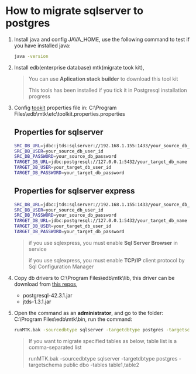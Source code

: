 # How to migrate sqlserver to postgres
1. Install java and config JAVA_HOME, use the following command to test if you have installed java: 
    ``` sh
    java -version
    ```
2. Install edb(enterprise database) mtk(migrate took kit),
    > You can use **Aplication stack builder** to download this tool kit
    >
    > This tools has been installed if you tick it in Postgresql installation progress
3. Config [tookit](https://www.enterprisedb.com/docs/migration_toolkit/latest/) properties file in: C:\Program Files\edb\mtk\etc\toolkit.properties.properties
    ## Properties for sqlserver
    ``` sh
    SRC_DB_URL=jdbc:jtds:sqlserver://192.168.1.155:1433/your_source_db_name
    SRC_DB_USER=your_source_db_user_id
    SRC_DB_PASSWORD=your_source_db_password
    TARGET_DB_URL=jdbc:postgresql://127.0.0.1:5432/your_target_db_name
    TARGET_DB_USER=your_target_db_user_id
    TARGET_DB_PASSWORD=your_target_db_password
    ```

    ## Properties for sqlserver express    
    ``` sh
    SRC_DB_URL=jdbc:jtds:sqlserver://192.168.1.155:1433/your_source_db_name;instance=SQLEXPRESS
    SRC_DB_USER=your_source_db_user_id
    SRC_DB_PASSWORD=your_source_db_password
    TARGET_DB_URL=jdbc:postgresql://127.0.0.1:5432/your_target_db_name
    TARGET_DB_USER=your_target_db_user_id
    TARGET_DB_PASSWORD=your_target_db_password
    ```
    > if you use sqlexpress, you must enable **Sql Server Browser** in service
    > 
    > if you use sqlexpress, you must enable **TCP/IP** client protocol by Sql Configuration Manager
4. Copy db drivers to C:\Program Files\edb\mtk\lib, this driver can be download from [this repos](https://github.com/it950/migrate-sqlserver-to-postgresql/tree/main/drivers),
    * postgresql-42.3.1.jar    
    * jtds-1.3.1.jar

5. Open the command as an **administrator**, and go to the folder: C:\Program Files\edb\mtk\bin, run the command:     
    ``` sh
    runMTK.bak -sourcedbtype sqlserver -targetdbtype postgres -targetschema public dbo
    ```
    > If you want to migrate specified tables as below, table list is a comma-separated list
    >
    > runMTK.bak -sourcedbtype sqlserver -targetdbtype postgres -targetschema public dbo -tables table1,table2

  


